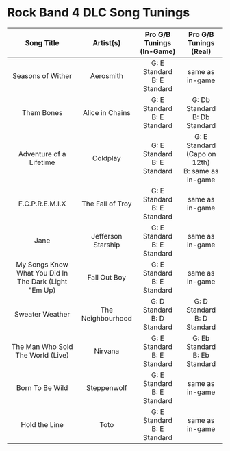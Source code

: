 # Rock Band 4 DLC Song Tunings

| Song Title | Artist(s) | Pro G/B Tunings (In-Game) | Pro G/B Tunings (Real) |
| :--------: | :-------: | :---------------: | :------------: |
| Seasons of Wither | Aerosmith | G: E Standard<br>B: E Standard | same as in-game |
| Them Bones | Alice in Chains | G: E Standard<br>B: E Standard | G: Db Standard<br> B: Db Standard |
| Adventure of a Lifetime | Coldplay | G: E Standard<br>B: E Standard | G: E Standard (Capo on 12th)<br>B: same as in-game |
| F.C.P.R.E.M.I.X | The Fall of Troy | G: E Standard<br>B: E Standard | same as in-game |
| Jane | Jefferson Starship | G: E Standard<br>B: E Standard | same as in-game |
| My Songs Know What You Did In The Dark (Light "Em Up) | Fall Out Boy | G: E Standard<br>B: E Standard | same as in-game |
| Sweater Weather | The Neighbourhood | G: D Standard<br>B: D Standard | G: D Standard<br>B: D Standard |
| The Man Who Sold The World (Live) | Nirvana | G: E Standard<br>B: E Standard | G: Eb Standard<br>B: Eb Standard |
| Born To Be Wild | Steppenwolf | G: E Standard<br>B: E Standard | same as in-game | 
| Hold the Line | Toto | G: E Standard<br>B: E Standard | same as in-game |
